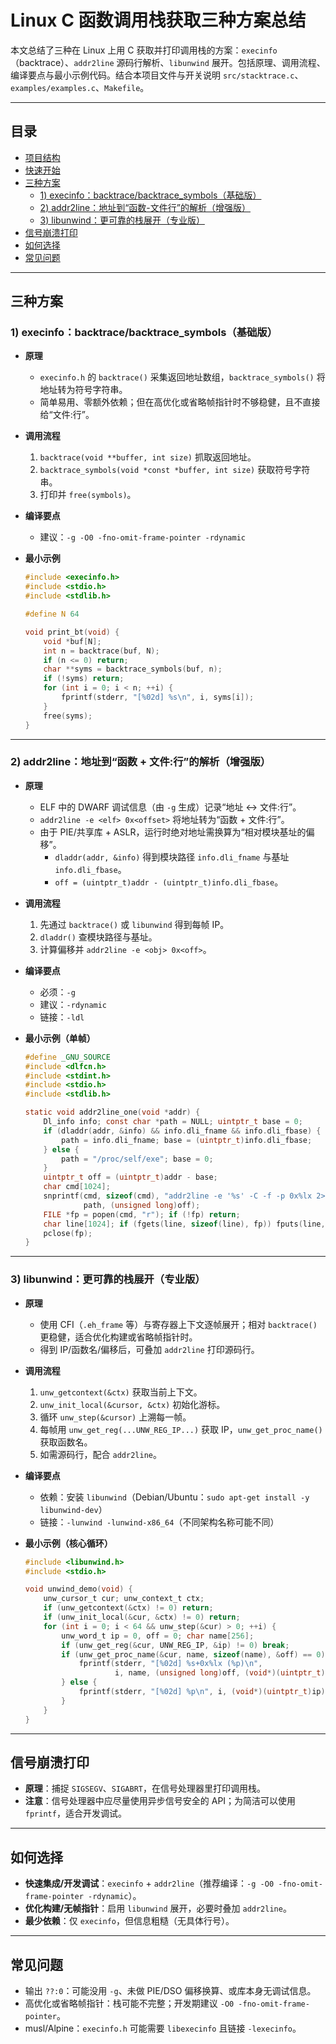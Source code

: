 # Linux C 函数调用栈获取三种方案总结

本文总结了三种在 Linux 上用 C 获取并打印调用栈的方案：`execinfo`（backtrace）、`addr2line` 源码行解析、`libunwind` 展开。包括原理、调用流程、编译要点与最小示例代码。结合本项目文件与开关说明 `src/stacktrace.c`、`examples/examples.c`、`Makefile`。

---

## 目录
- [项目结构](#项目结构)
- [快速开始](#快速开始)
- [三种方案](#三种方案)
  - [1) execinfo：backtrace/backtrace_symbols（基础版）](#1-execinfobacktracebacktrace_symbols基础版)
  - [2) addr2line：地址到“函数-文件行”的解析（增强版）](#2-addr2line地址到函数-文件行的解析增强版)
  - [3) libunwind：更可靠的栈展开（专业版）](#3-libunwind更可靠的栈展开专业版)
- [信号崩溃打印](#信号崩溃打印)
- [如何选择](#如何选择)
- [常见问题](#常见问题)



---

## 三种方案

### 1) execinfo：backtrace/backtrace_symbols（基础版）

- **原理**
  - `execinfo.h` 的 `backtrace()` 采集返回地址数组，`backtrace_symbols()` 将地址转为符号字符串。
  - 简单易用、零额外依赖；但在高优化或省略帧指针时不够稳健，且不直接给“文件:行”。

- **调用流程**
  1. `backtrace(void **buffer, int size)` 抓取返回地址。
  2. `backtrace_symbols(void *const *buffer, int size)` 获取符号字符串。
  3. 打印并 `free(symbols)`。

- **编译要点**
  - 建议：`-g -O0 -fno-omit-frame-pointer -rdynamic`

- **最小示例**
  ```c
  #include <execinfo.h>
  #include <stdio.h>
  #include <stdlib.h>
  
  #define N 64
  
  void print_bt(void) {
      void *buf[N];
      int n = backtrace(buf, N);
      if (n <= 0) return;
      char **syms = backtrace_symbols(buf, n);
      if (!syms) return;
      for (int i = 0; i < n; ++i) {
          fprintf(stderr, "[%02d] %s\n", i, syms[i]);
      }
      free(syms);
  }
  ```

---

### 2) addr2line：地址到“函数 + 文件:行”的解析（增强版）

- **原理**
  - ELF 中的 DWARF 调试信息（由 `-g` 生成）记录“地址 <-> 文件:行”。
  - `addr2line -e <elf> 0x<offset>` 将地址转为“函数 + 文件:行”。
  - 由于 PIE/共享库 + ASLR，运行时绝对地址需换算为“相对模块基址的偏移”。
    - `dladdr(addr, &info)` 得到模块路径 `info.dli_fname` 与基址 `info.dli_fbase`。
    - `off = (uintptr_t)addr - (uintptr_t)info.dli_fbase`。

- **调用流程**
  1. 先通过 `backtrace()` 或 `libunwind` 得到每帧 IP。
  2. `dladdr()` 查模块路径与基址。
  3. 计算偏移并 `addr2line -e <obj> 0x<off>`。

- **编译要点**
  - 必须：`-g`
  - 建议：`-rdynamic`
  - 链接：`-ldl`
  
- **最小示例（单帧）**
  ```c
  #define _GNU_SOURCE
  #include <dlfcn.h>
  #include <stdint.h>
  #include <stdio.h>
  #include <stdlib.h>
  
  static void addr2line_one(void *addr) {
      Dl_info info; const char *path = NULL; uintptr_t base = 0;
      if (dladdr(addr, &info) && info.dli_fname && info.dli_fbase) {
          path = info.dli_fname; base = (uintptr_t)info.dli_fbase;
      } else {
          path = "/proc/self/exe"; base = 0;
      }
      uintptr_t off = (uintptr_t)addr - base;
      char cmd[1024];
      snprintf(cmd, sizeof(cmd), "addr2line -e '%s' -C -f -p 0x%lx 2>/dev/null",
               path, (unsigned long)off);
      FILE *fp = popen(cmd, "r"); if (!fp) return;
      char line[1024]; if (fgets(line, sizeof(line), fp)) fputs(line, stderr);
      pclose(fp);
  }
  ```

---

### 3) libunwind：更可靠的栈展开（专业版）

- **原理**
  - 使用 CFI（`.eh_frame` 等）与寄存器上下文逐帧展开；相对 `backtrace()` 更稳健，适合优化构建或省略帧指针时。
  - 得到 IP/函数名/偏移后，可叠加 `addr2line` 打印源码行。

- **调用流程**
  1. `unw_getcontext(&ctx)` 获取当前上下文。
  2. `unw_init_local(&cursor, &ctx)` 初始化游标。
  3. 循环 `unw_step(&cursor)` 上溯每一帧。
  4. 每帧用 `unw_get_reg(...UNW_REG_IP...)` 获取 IP，`unw_get_proc_name()` 获取函数名。
  5. 如需源码行，配合 `addr2line`。

- **编译要点**
  - 依赖：安装 `libunwind`（Debian/Ubuntu：`sudo apt-get install -y libunwind-dev`）
  - 链接：`-lunwind -lunwind-x86_64`（不同架构名称可能不同）
  
- **最小示例（核心循环）**
  ```c
  #include <libunwind.h>
  #include <stdio.h>
  
  void unwind_demo(void) {
      unw_cursor_t cur; unw_context_t ctx;
      if (unw_getcontext(&ctx) != 0) return;
      if (unw_init_local(&cur, &ctx) != 0) return;
      for (int i = 0; i < 64 && unw_step(&cur) > 0; ++i) {
          unw_word_t ip = 0, off = 0; char name[256];
          if (unw_get_reg(&cur, UNW_REG_IP, &ip) != 0) break;
          if (unw_get_proc_name(&cur, name, sizeof(name), &off) == 0) {
              fprintf(stderr, "[%02d] %s+0x%lx (%p)\n",
                      i, name, (unsigned long)off, (void*)(uintptr_t)ip);
          } else {
              fprintf(stderr, "[%02d] %p\n", i, (void*)(uintptr_t)ip);
          }
      }
  }
  ```

---

## 信号崩溃打印

- **原理**：捕捉 `SIGSEGV`、`SIGABRT`，在信号处理器里打印调用栈。
- **注意**：信号处理器中应尽量使用异步信号安全的 API；为简洁可以使用 `fprintf`，适合开发调试。

---

## 如何选择
- **快速集成/开发调试**：`execinfo` + `addr2line`（推荐编译：`-g -O0 -fno-omit-frame-pointer -rdynamic`）。
- **优化构建/无帧指针**：启用 `libunwind` 展开，必要时叠加 `addr2line`。
- **最少依赖**：仅 `execinfo`，但信息粗糙（无具体行号）。

---

## 常见问题
- 输出 `??:0`：可能没用 `-g`、未做 PIE/DSO 偏移换算、或库本身无调试信息。
- 高优化或省略帧指针：栈可能不完整；开发期建议 `-O0 -fno-omit-frame-pointer`。
- musl/Alpine：`execinfo.h` 可能需要 `libexecinfo` 且链接 `-lexecinfo`。

